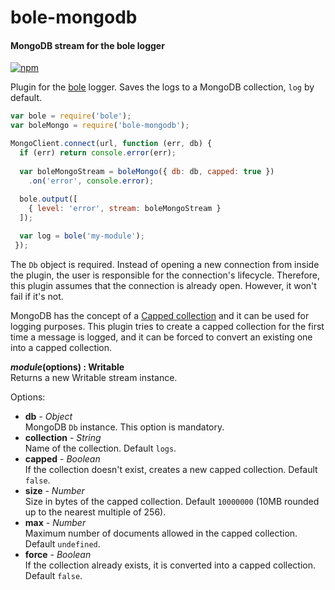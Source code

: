 bole-mongodb
============

#### MongoDB stream for the bole logger ####

[![npm][npm-image]][npm-url]

Plugin for the [bole][bole-url] logger. Saves the logs to a MongoDB collection, `log` by default.

```javascript
var bole = require('bole');
var boleMongo = require('bole-mongodb');

MongoClient.connect(url, function (err, db) {
  if (err) return console.error(err);
  
  var boleMongoStream = boleMongo({ db: db, capped: true })
    .on('error', console.error);
  
  bole.output([
    { level: 'error', stream: boleMongoStream }
  ]);

  var log = bole('my-module');
 });
```

The `Db` object is required. Instead of opening a new connection from inside the plugin, the user is responsible for the connection's lifecycle. Therefore, this plugin assumes that the connection is already open. However, it won't fail if it's not.

MongoDB has the concept of a [Capped collection][capped-collection] and it can be used for logging purposes. This plugin tries to create a capped collection for the first time a message is logged, and it can be forced to convert an existing one into a capped collection.

<a name="create"></a>
___module_(options) : Writable__  
Returns a new Writable stream instance.

Options:

- __db__ - _Object_  
  MongoDB `Db` instance. This option is mandatory.
- __collection__ - _String_  
  Name of the collection. Default `logs`.
- __capped__ - _Boolean_  
  If the collection doesn't exist, creates a new capped collection. Default `false`.
- __size__ - _Number_  
  Size in bytes of the capped collection. Default `10000000` (10MB rounded up to the nearest multiple of 256).
- __max__ - _Number_  
  Maximum number of documents allowed in the capped collection. Default `undefined`.
- __force__ - _Boolean_  
  If the collection already exists, it is converted into a capped collection. Default `false`.

[npm-image]: http://img.shields.io/npm/v/bole-mongodb.svg
[npm-url]: https://npmjs.org/package/bole-mongodb
[bole-url]: https://github.com/rvagg/bole
[capped-collection]: http://docs.mongodb.org/manual/core/capped-collections